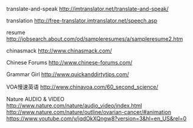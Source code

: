 translate-and-speak
http://imtranslator.net/translate-and-speak/

translation
http://free-translator.imtranslator.net/speech.asp

resume
http://jobsearch.about.com/od/sampleresumes/a/sampleresume2.htm

chinasmack
http://www.chinasmack.com/

Chinese Forums
http://www.chinese-forums.com/

Grammar Girl
http://www.quickanddirtytips.com/

VOA慢速英语
http://www.chinavoa.com/60_second_science/

Nature AUDIO & VIDEO
http://www.nature.com/nature/audio_video/index.html   
http://www.nature.com/nature/outline/ovarian-cancer/#animation   
https://www.youtube.com/v/jqdOkXQngw8?version=3&hl=en_US&rel=0
